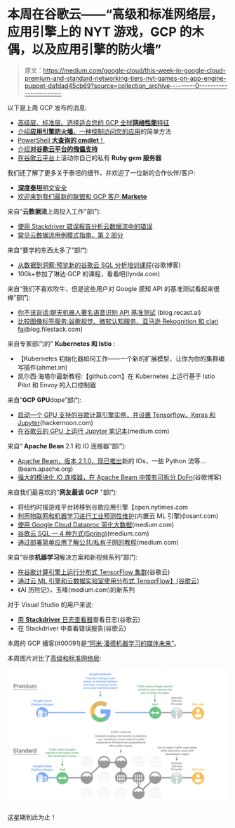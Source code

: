 # 本周在谷歌云——“高级和标准网络层，应用引擎上的 NYT 游戏，GCP 的木偶，以及应用引擎的防火墙”

> 原文：<https://medium.com/google-cloud/this-week-in-google-cloud-premium-and-standard-networking-tiers-nyt-games-on-app-engine-puppet-dafdad45cb69?source=collection_archive---------0----------------------->

以下是上周 GCP 发布的消息:

*   [高级层、标准层。选择适合您的 GCP 全球**网络性能**特征](http://goo.gl/9FrRHr)
*   [介绍**应用引擎防火墙**，一种控制访问您的应用](http://goo.gl/tg5kh4)的简单方法
*   [PowerShell **大查询的 cmdlet**！](http://goo.gl/vyBGdP)
*   [介绍**对谷歌云平台的傀儡支持**](http://goo.gl/7Tzz72)
*   [在谷歌云平台](http://goo.gl/gYAEN3)上滚动你自己的私有 **Ruby gem 服务器**

我们还了解了更多关于泰坦的细节，并欢迎了一位新的合作伙伴/客户:

*   [**深度泰坦**明文安全](http://goo.gl/DJoHbH)
*   [欢迎来到我们最新的联盟和 GCP 客户:**Marketo**](http://goo.gl/6hWCsF)

来自"**云数据流**上周投入工作"部门:

*   [使用 Stackdriver 错误报告分析云数据流中的错误](http://goo.gl/R5jyzU)
*   [常见云数据流用例模式指南，第 2 部分](http://goo.gl/SihXd5)

来自“要学的东西太多了”部门:

*   [从数据到洞察:预览新的谷歌云 SQL 分析培训课程](http://goo.gl/xr861c)(谷歌博客)
*   100k+参加了琳达·GCP 的课程，看看吧(lynda.com)

来自“我们不喜欢吹牛，但是这些用户对 Google 感知 API 的基准测试看起来很棒”部门:

*   [你不该说话:聊天机器人著名语音识别 API 基准测试](http://goo.gl/548WdT) (blog.recast.ai)
*   [比较图像标签服务:谷歌视觉、微软认知服务、亚马逊 Rekognition 和 clari fai](http://goo.gl/jyNWHq)(blog.filestack.com)

来自专家部门的" **Kubernetes 和 Istio** :

*   【Kubernetes 初始化器如何工作——一个新的扩展模型，让你为你的集群编写插件(ahmet.im)
*   凯尔西·海塔尔最新教程:【github.com】在 Kubernetes 上运行基于 Istio Pilot 和 Envoy 的入口控制器

来自“**GCP GPU**dope”部门:

*   [启动一个 GPU 支持的谷歌计算引擎实例，并设置 Tensorflow、Keras 和 Jupyter](http://goo.gl/zH1EWu)(hackernoon.com)
*   [在谷歌云的 GPU 上运行 Jupyter 笔记本](http://goo.gl/bzsjsK)(medium.com)

来自“ **Apache Bean** 2.1 和 IO 连接器”部门:

*   [Apache Beam，版本 2.1.0，现已推出](http://goo.gl/QBHVUn)新的 IOs，一些 Python 流等…(beam.apache.org)
*   [强大的模块化 IO 连接器，在 Apache Beam 中带有可拆分 DoFn](http://goo.gl/in8S8X)(谷歌博客)

来自我们最喜欢的"**网友最谈 GCP** "部门:

*   将纽约时报游戏平台转移到谷歌应用引擎【open.nytimes.com 
*   [利用物联网和机器学习进行工业预测性维护](http://goo.gl/amxkYN)(内置云 ML 引擎)(losant.com)
*   [使用 Google Cloud Dataproc 简化大数据](http://goo.gl/ZrbDjM)(medium.com)
*   [谷歌云 SQL — 4 种方式(Spring)](http://goo.gl/fPxCSG)(medium.com)
*   [通过部署简单应用了解公共/私有子网的教程](http://goo.gl/tfE9j9)(medium.com)

来自“谷歌**机器学习**解决方案和新视频系列”部门:

*   [在谷歌计算引擎上运行分布式 TensorFlow 集群](http://goo.gl/Ufykf3)(谷歌云)
*   [通过云 ML 引擎和云数据实验室使用分布式 TensorFlow】(谷歌云)](http://goo.gl/NqHQ9Q)
*   《AI 历险记》，玉峰(medium.com)的新系列

对于 Visual Studio 的用户来说:

*   [用 **Stackdriver** 日志查看器](http://goo.gl/ynFzZC)查看日志(谷歌云)
*   在 Stackdriver 中查看错误报告(谷歌云)

本周的 GCP 播客(#00091)是[“阿米·潘德机器学习的媒体未来”](http://goo.gl/KVaPSS)。

本周图片对比了[高级和标准网络层](http://goo.gl/9FrRHr):

![](img/fbfbe2afe4df70b13d1ca40b2fa0dd83.png)

这星期到此为止！